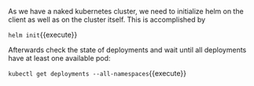 As we have a naked kubernetes cluster, we need to initialize helm on the client as well as on the cluster itself. This is accomplished by

`helm init`{{execute}}

Afterwards check the state of deployments and wait until all deployments have at least one available pod:

`kubectl get deployments --all-namespaces`{{execute}}
